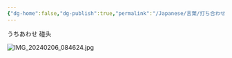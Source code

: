 ```yaml
---
{"dg-home":false,"dg-publish":true,"permalink":"/Japanese/言葉/打ち合わせ/","dgPassFrontmatter":true}
---
```



うちあわせ
碰头

![IMG_20240206_084624.jpg](/img/user/resources/%E7%99%BD%E7%86%8A%E3%82%AB%E3%83%95%E3%82%A7/IMG_20240206_084624.jpg)